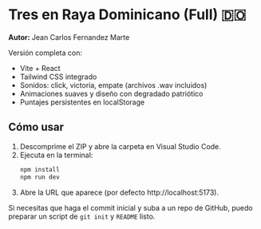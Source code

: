 # Tres en Raya Dominicano (Full) 🇩🇴

**Autor:** Jean Carlos Fernandez Marte

Versión completa con:
- Vite + React
- Tailwind CSS integrado
- Sonidos: click, victoria, empate (archivos .wav incluidos)
- Animaciones suaves y diseño con degradado patriótico
- Puntajes persistentes en localStorage

## Cómo usar

1. Descomprime el ZIP y abre la carpeta en Visual Studio Code.
2. Ejecuta en la terminal:
   ```bash
   npm install
   npm run dev
   ```
3. Abre la URL que aparece (por defecto http://localhost:5173).

Si necesitas que haga el commit inicial y suba a un repo de GitHub, puedo preparar un script de `git init` y `README` listo.
